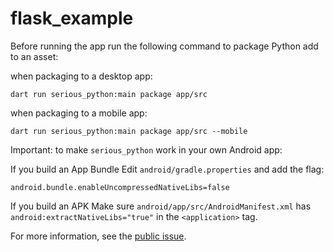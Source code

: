 # flask_example

Before running the app run the following command to package Python add to an asset:

when packaging to a desktop app:

```
dart run serious_python:main package app/src
```

when packaging to a mobile app:

```
dart run serious_python:main package app/src --mobile
```

Important: to make `serious_python` work in your own Android app:

If you build an App Bundle Edit `android/gradle.properties` and add the flag:

```
android.bundle.enableUncompressedNativeLibs=false
```


If you build an APK Make sure `android/app/src/AndroidManifest.xml` has `android:extractNativeLibs="true"` in the `<application>` tag.

For more information, see the [public issue](https://issuetracker.google.com/issues/147096055).